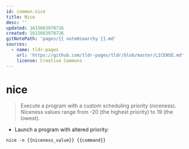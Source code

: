 ```yaml
---
id: common.nice
title: Nice
desc: ''
updated: 1615663978726
created: 1615663978726
gitNotePath: 'pages/{{ noteHiearchy }}.md'
sources:
  - name: tldr-pages
    url: 'https://github.com/tldr-pages/tldr/blob/master/LICENSE.md'
    license: Creative Commons
---
```

# nice

> Execute a program with a custom scheduling priority (niceness).
> Niceness values range from -20 (the highest priority) to 19 (the lowest).

- Launch a program with altered priority:

`nice -n {{niceness_value}} {{command}}`

